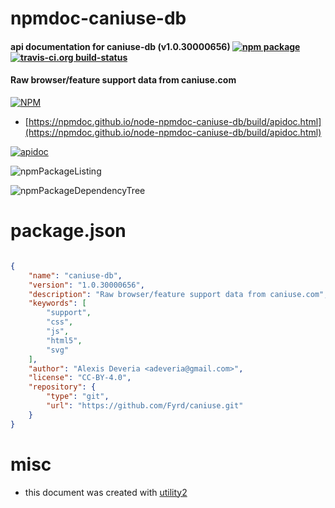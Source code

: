 # npmdoc-caniuse-db

#### api documentation for  caniuse-db (v1.0.30000656)  [![npm package](https://img.shields.io/npm/v/npmdoc-caniuse-db.svg?style=flat-square)](https://www.npmjs.org/package/npmdoc-caniuse-db) [![travis-ci.org build-status](https://api.travis-ci.org/npmdoc/node-npmdoc-caniuse-db.svg)](https://travis-ci.org/npmdoc/node-npmdoc-caniuse-db)

#### Raw browser/feature support data from caniuse.com

[![NPM](https://nodei.co/npm/caniuse-db.png?downloads=true&downloadRank=true&stars=true)](https://www.npmjs.com/package/caniuse-db)

- [https://npmdoc.github.io/node-npmdoc-caniuse-db/build/apidoc.html](https://npmdoc.github.io/node-npmdoc-caniuse-db/build/apidoc.html)

[![apidoc](https://npmdoc.github.io/node-npmdoc-caniuse-db/build/screenCapture.buildCi.browser.%252Ftmp%252Fbuild%252Fapidoc.html.png)](https://npmdoc.github.io/node-npmdoc-caniuse-db/build/apidoc.html)

![npmPackageListing](https://npmdoc.github.io/node-npmdoc-caniuse-db/build/screenCapture.npmPackageListing.svg)

![npmPackageDependencyTree](https://npmdoc.github.io/node-npmdoc-caniuse-db/build/screenCapture.npmPackageDependencyTree.svg)



# package.json

```json

{
    "name": "caniuse-db",
    "version": "1.0.30000656",
    "description": "Raw browser/feature support data from caniuse.com",
    "keywords": [
        "support",
        "css",
        "js",
        "html5",
        "svg"
    ],
    "author": "Alexis Deveria <adeveria@gmail.com>",
    "license": "CC-BY-4.0",
    "repository": {
        "type": "git",
        "url": "https://github.com/Fyrd/caniuse.git"
    }
}
```



# misc
- this document was created with [utility2](https://github.com/kaizhu256/node-utility2)

